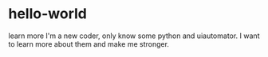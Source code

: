 # hello-world
learn more
I'm a new coder, only know some python and uiautomator.
I want to learn more about them and make me stronger.
